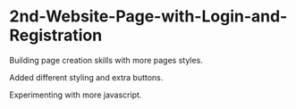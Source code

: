 # 2nd-Website-Page-with-Login-and-Registration

Building page creation skills with more pages styles.

Added different styling and extra buttons.

Experimenting with more javascript.
